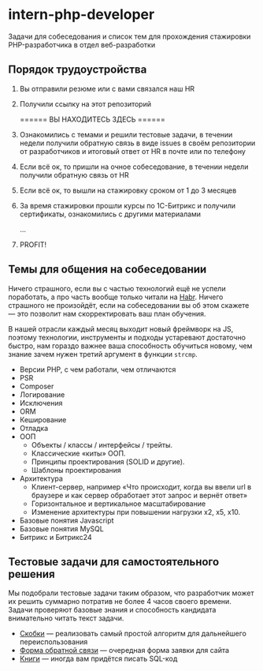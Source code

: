 # intern-php-developer
Задачи для собеседования и список тем для прохождения стажировки PHP-разработчика в отдел веб-разработки

## Порядок трудоустройства  
1. Вы отправили резюме или с вами связался наш HR
2. Получили ссылку на этот репозиторий

   ====== ВЫ НАХОДИТЕСЬ ЗДЕСЬ ======

3. Ознакомились с темами и решили тестовые задачи, в течении недели получили обратную связь в виде issues в своём репозитории от разработчиков и итоговый ответ от HR в почте или по телефону 
4. Если всё ок, то пришли на очное собеседование, в течении недели получили обратную связь от HR
6. Если всё ок, то вышли на стажировку сроком от 1 до 3 месяцев
7. За время стажировки прошли курсы по 1С-Битрикс и получили сертификаты, ознакомились с другими материалами

   …

8. PROFIT!

## Темы для общения на собеседовании
Ничего страшного, если вы с частью технологий ещё не успели поработать, а про часть вообще только читали на [Habr](https://habr.com/hub/php/). Ничего страшного не произойдёт, если на собеседовании вы об этом скажете — это позволит нам скорректировать ваш план обучения.

В нашей отрасли каждый месяц выходит новый фреймворк на JS, поэтому технологии, инструменты и подходы устаревают достаточно быстро, нам гораздо важнее ваша способность обучиться новому, чем знание зачем нужен третий аргумент в функции `strcmp`. 

- Версии PHP, с чем работали, чем отличаются
- PSR
- Composer
- Логирование
- Исключения
- ORM
- Кеширование
- Отладка
- ООП
  - Объекты / классы / интерфейсы / трейты.
  - Классические «киты» ООП.
  - Принципы проектирования (SOLID и другие).
  - Шаблоны проектирования
- Архитектура 
  - Клиент-сервер, например «Что происходит, когда вы ввели url в браузере и как сервер обработает этот запрос и вернёт ответ»
  - Горизонтальное и вертикальное масштабирование
  - Изменение архитектуры при повышении нагрузки х2, х5, х10.
- Базовые понятия Javascript
- Базовые понятия MySQL
- Битрикс и Битрикс24

## Тестовые задачи для самостоятельного решения
Мы подобрали тестовые задачи таким образом, что разработчик может их решить суммарно потратив не более 4 часов своего времени. Задачи проверяют базовые знания и способность кандидата внимательно читать текст задачи.

- [Скобки](https://github.com/rarus/intern-php-developer/blob/master/task01-brackets.md) — реализовать самый простой алгоритм для дальнейшего переиспользования
- [Форма обратной связи](https://github.com/rarus/intern-php-developer/blob/master/task02-feedback-form.md) — очередная форма заявки для сайта
- [Книги](https://github.com/rarus/intern-php-developer/blob/master/task03-books.md) — иногда вам придётся писать SQL-код
